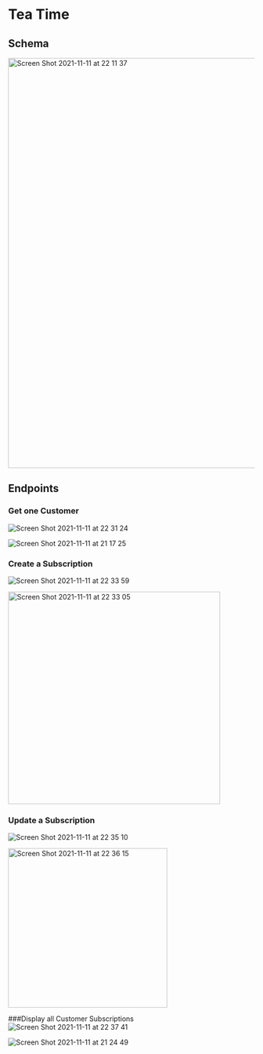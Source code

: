 # Tea Time

## Schema 
<img width="836" alt="Screen Shot 2021-11-11 at 22 11 37" src="https://user-images.githubusercontent.com/57773546/141413376-f007d028-cc4b-469d-b898-9fe00a077b0c.png">

## Endpoints

### Get one Customer 
![Screen Shot 2021-11-11 at 22 31 24](https://user-images.githubusercontent.com/57773546/141415183-74f8055e-545f-4c16-9bf8-fe153f3e3770.png)

![Screen Shot 2021-11-11 at 21 17 25](https://user-images.githubusercontent.com/57773546/141414997-1d13ae58-b4b9-4efe-bb1a-9081ec7037af.png)

### Create a Subscription
![Screen Shot 2021-11-11 at 22 33 59](https://user-images.githubusercontent.com/57773546/141415368-3be94714-e576-4eb9-84af-7c0ce93ea09e.png)

<img width="433" alt="Screen Shot 2021-11-11 at 22 33 05" src="https://user-images.githubusercontent.com/57773546/141415304-db6d6f27-4318-42be-81db-9ae4eefe47af.png">

### Update a Subscription
![Screen Shot 2021-11-11 at 22 35 10](https://user-images.githubusercontent.com/57773546/141415480-ad41df4b-c90b-425d-8fdf-515f17fdf597.png)

<img width="325" alt="Screen Shot 2021-11-11 at 22 36 15" src="https://user-images.githubusercontent.com/57773546/141415569-e60b0ac0-73aa-400e-9371-11793eaec81c.png">

###Display all Customer Subscriptions
![Screen Shot 2021-11-11 at 22 37 41](https://user-images.githubusercontent.com/57773546/141415695-71f2afcd-c320-4c59-9ccf-3e4f4fa3f25e.png)

![Screen Shot 2021-11-11 at 21 24 49](https://user-images.githubusercontent.com/57773546/141415734-2d79e317-ad1f-4fce-a8d0-40901acf80a9.png)

